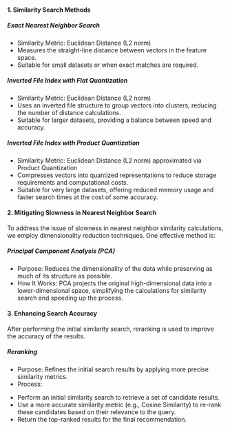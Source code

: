 #### 1. Similarity Search Methods
##### Exact Nearest Neighbor Search
- Similarity Metric: Euclidean Distance (L2 norm)
- Measures the straight-line distance between vectors in the feature space.
- Suitable for small datasets or when exact matches are required.
##### Inverted File Index with Flat Quantization
- Similarity Metric: Euclidean Distance (L2 norm)
- Uses an inverted file structure to group vectors into clusters, reducing the number of  distance calculations.
- Suitable for larger datasets, providing a balance between speed and accuracy.
##### Inverted File Index with Product Quantization
- Similarity Metric: Euclidean Distance (L2 norm) approximated via Product Quantization
- Compresses vectors into quantized representations to reduce storage requirements and computational costs.
- Suitable for very large datasets, offering reduced memory usage and faster search times at the cost of some accuracy.
#### 2. Mitigating Slowness in Nearest Neighbor Search
To address the issue of slowness in nearest neighbor similarity calculations, we employ dimensionality reduction techniques. One effective method is:
##### Principal Component Analysis (PCA)
- Purpose: Reduces the dimensionality of the data while preserving as much of its structure as possible.
- How It Works: PCA projects the original high-dimensional data into a lower-dimensional space, simplifying the calculations for similarity search and speeding up the process.
#### 3. Enhancing Search Accuracy
After performing the initial similarity search, reranking is used to improve the accuracy of the results. 
##### Reranking
- Purpose: Refines the initial search results by applying more precise similarity metrics.
- Process:
* Perform an initial similarity search to retrieve a set of candidate results.
* Use a more accurate similarity metric (e.g., Cosine Similarity) to re-rank these candidates based on their relevance to the query.
* Return the top-ranked results for the final recommendation.
